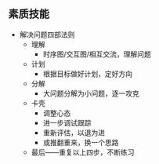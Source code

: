 ## 素质技能

- 解决问题四部法则
  - 理解
    - 时序图/交互图/相互交流，理解问题
  - 计划
    - 根据目标做好计划，定好方向
  - 分解
    - 大问题分解为小问题，逐一攻克
  - 卡壳
    - 调整心态
    - 进一步调试跟踪
    - 重新评估，以退为进
    - 或推翻重来，换一个思路
  - 最后——重复以上四步，不断练习